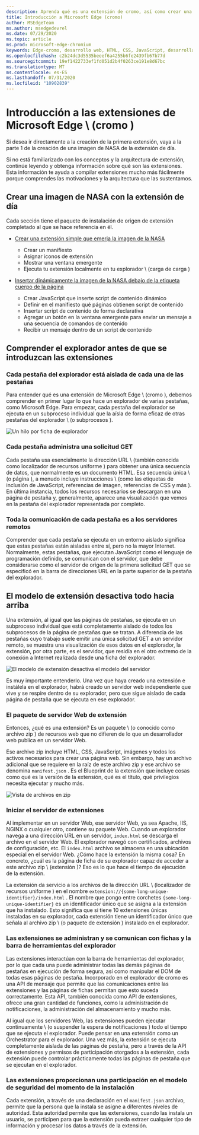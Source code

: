 ```yaml
---
description: Aprenda qué es una extensión de cromo, así como crear una extensión completa de visualización de imágenes que incluye opciones, inyección de contenido, scripts de fondo, almacenamiento y mucho más.
title: Introducción a Microsoft Edge (cromo)
author: MSEdgeTeam
ms.author: msedgedevrel
ms.date: 07/29/2020
ms.topic: article
ms.prod: microsoft-edge-chromium
keywords: Edge-cromo, desarrollo web, HTML, CSS, JavaScript, desarrollador, extensiones
ms.openlocfilehash: c2b24dc3d5535beeef6a4255b6fe2439fb67b77d
ms.sourcegitcommit: 19ef1422733ef1fd051d2b4f0263ce191e8d67bc
ms.translationtype: MT
ms.contentlocale: es-ES
ms.lasthandoff: 07/31/2020
ms.locfileid: "10902839"
---
```

# Introducción a las extensiones de Microsoft Edge \ (cromo \)  

Si desea ir directamente a la creación de la primera extensión, vaya a la parte 1 de la creación de una imagen de NASA de la extensión de día.  

Si no está familiarizado con los conceptos y la arquitectura de extensión, continúe leyendo y obtenga información sobre qué son las extensiones.  Esta información te ayuda a compilar extensiones mucho más fácilmente porque comprendes las motivaciones y la arquitectura que las sustentamos.  

## Crear una imagen de NASA con la extensión de día  

Cada sección tiene el paquete de instalación de origen de extensión completado al que se hace referencia en él.  

*   [Crear una extensión simple que emerja la imagen de la NASA](part1-simple-extension.md)  
    *   Crear un manifiesto  
    *   Asignar iconos de extensión  
    *   Mostrar una ventana emergente  
    *   Ejecuta tu extensión localmente en tu explorador \ (carga de carga \)  

*   [Insertar dinámicamente la imagen de la NASA debajo de la etiqueta cuerpo de la página](part2-content-scripts.md)  
    *   Crear JavaScript que inserte script de contenido dinámico  
    *   Definir en el manifiesto qué páginas obtienen script de contenido  
    *   Insertar script de contenido de forma declarativa  
    *   Agregar un botón en la ventana emergente para enviar un mensaje a una secuencia de comandos de contenido  
    *   Recibir un mensaje dentro de un script de contenido  

## Comprender el explorador antes de que se introduzcan las extensiones  

### Cada pestaña del explorador está aislada de cada una de las pestañas  

Para entender qué es una extensión de Microsoft Edge \ (cromo \), debemos comprender en primer lugar lo que hace un explorador de varias pestañas, como Microsoft Edge.  Para empezar, cada pestaña del explorador se ejecuta en un subproceso individual que la aísla de forma eficaz de otras pestañas del explorador \ (o subprocesos \).  

![Un hilo por ficha de explorador](media/index-image1-browsertabs.png)  

### Cada pestaña administra una solicitud GET  

Cada pestaña usa esencialmente la dirección URL \ (también conocida como localizador de recursos uniforme \) para obtener una única secuencia de datos, que normalmente es un documento HTML.  Esa secuencia única \ (o página \), a menudo incluye instrucciones \ (como las etiquetas de inclusión de JavaScript, referencias de imagen, referencias de CSS y más \).  En última instancia, todos los recursos necesarios se descargan en una página de pestaña y, generalmente, aparece una visualización que vemos en la pestaña del explorador representada por completo.  

### Toda la comunicación de cada pestaña es a los servidores remotos  

Comprender que cada pestaña se ejecuta en un entorno aislado significa que estas pestañas están aisladas entre sí, pero no la mayor Internet.  Normalmente, estas pestañas, que ejecutan JavaScript como el lenguaje de programación definido, se comunican con el servidor, que debe considerarse como el servidor de origen de la primera solicitud GET que se especificó en la barra de direcciones URL en la parte superior de la pestaña del explorador.  

## El modelo de extensión desactiva todo hacia arriba  

Una extensión, al igual que las páginas de pestañas, se ejecuta en un subproceso individual que está completamente aislado de todos los subprocesos de la página de pestañas que se tratan.  A diferencia de las pestañas cuyo trabajo suele emitir una única solicitud GET a un servidor remoto, se muestra una visualización de esos datos en el explorador, la extensión, por otra parte, es el servidor, que residía en el otro extremo de la conexión a Internet realizada desde una ficha del explorador.  

![El modelo de extensión desactiva el modelo del servidor](media/index-image3-upsidedown.png)  

Es muy importante entenderlo.  Una vez que haya creado una extensión e instálela en el explorador, habrá creado un servidor web independiente que vive y se respire dentro de su explorador, pero que sigue aislado de cada página de pestaña que se ejecuta en ese explorador.  

### El paquete de servidor Web de extensión  

Entonces, ¿qué es una extensión? Es un paquete \ (o conocido como archivo zip \) de recursos web que no difieren de lo que un desarrollador web publica en un servidor Web.  

Ese archivo zip incluye HTML, CSS, JavaScript, imágenes y todos los activos necesarios para crear una página web.  Sin embargo, hay un archivo adicional que se requiere en la raíz de este archivo zip y ese archivo se denomina `manifest.json` .  Es el Blueprint de la extensión que incluye cosas como qué es la versión de la extensión, qué es el título, qué privilegios necesita ejecutar y mucho más.  

![Vista de archivos en zip](media/index-image5-filemanager-view.png)  

### Iniciar el servidor de extensiones  

Al implementar en un servidor Web, ese servidor Web, ya sea Apache, IIS, NGINX o cualquier otro, contiene su paquete Web.  Cuando un explorador navega a una dirección URL en un servidor, `index.html` se descarga el archivo en el servidor Web.  El explorador navegó con certificados, archivos de configuración, etc.  El `index.html` archivo se almacena en una ubicación especial en el servidor Web.   ¿Cómo hace la extensión la misma cosa?  En concreto, ¿cuál es la página de ficha de su explorador capaz de acceder a este archivo zip \ (extensión \)?  Eso es lo que hace el tiempo de ejecución de la extensión.  

La extensión da servicio a los archivos de la dirección URL \ (localizador de recursos uniforme \) en el nombre `extension://{some-long-unique-identifier}/index.html` .  El nombre que pongo entre corchetes `{some-long-unique-identifier}` es un identificador único que se asigna a la extensión que ha instalado.  Esto significa que si tiene 10 extensiones únicas instaladas en su explorador, cada extensión tiene un identificador único que señala al archivo zip \ (o paquete de extensión \) instalado en el explorador.  

<!--![Unique URLS for Extensions](media/index-image4-uniqueurls.png)  -->  

<!--todo: add image for unique URLs  -->  

### Las extensiones se administran y se comunican con fichas y la barra de herramientas del explorador  

Las extensiones interactúan con la barra de herramientas del explorador, por lo que cada una puede administrar todas las demás páginas de pestañas en ejecución de forma segura, así como manipular el DOM de todas esas páginas de pestaña.  Incorporado en el explorador de cromo es una API de mensaje que permite que las comunicaciones entre las extensiones y las páginas de fichas permitan que esto suceda correctamente.  Esta API, también conocida como API de extensiones, ofrece una gran cantidad de funciones, como la administración de notificaciones, la administración del almacenamiento y mucho más.  

Al igual que los servidores Web, las extensiones pueden ejecutar continuamente \ (o suspender la espera de notificaciones \) todo el tiempo que se ejecuta el explorador.  Puede pensar en una extensión como un Orchestrator para el explorador.  Una vez más, la extensión se ejecuta completamente aislada de las páginas de pestaña, pero a través de la API de extensiones y permisos de participación otorgados a la extensión, cada extensión puede controlar prácticamente todas las páginas de pestaña que se ejecutan en el explorador.  

### Las extensiones proporcionan una participación en el modelo de seguridad del momento de la instalación  

Cada extensión, a través de una declaración en el `manifest.json` archivo, permite que la persona que la instala se asigne a diferentes niveles de autoridad.  Esta autoridad permite que las extensiones, cuando las instala un usuario, se participen para que la extensión pueda extraer cualquier tipo de información y procesar los datos a través de la extensión.  

<!-- image links -->  

<!-- links -->  

